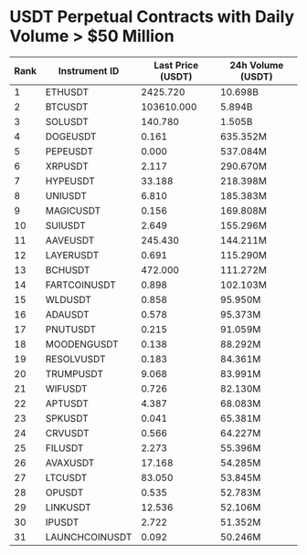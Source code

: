 # USDT Perpetual Contracts with Daily Volume > $50 Million

| Rank | Instrument ID | Last Price (USDT) | 24h Volume (USDT) |
|------|---------------|-------------------|-------------------|
| 1 | ETHUSDT | 2425.720 | 10.698B |
| 2 | BTCUSDT | 103610.000 | 5.894B |
| 3 | SOLUSDT | 140.780 | 1.505B |
| 4 | DOGEUSDT | 0.161 | 635.352M |
| 5 | PEPEUSDT | 0.000 | 537.084M |
| 6 | XRPUSDT | 2.117 | 290.670M |
| 7 | HYPEUSDT | 33.188 | 218.398M |
| 8 | UNIUSDT | 6.810 | 185.383M |
| 9 | MAGICUSDT | 0.156 | 169.808M |
| 10 | SUIUSDT | 2.649 | 155.296M |
| 11 | AAVEUSDT | 245.430 | 144.211M |
| 12 | LAYERUSDT | 0.691 | 115.290M |
| 13 | BCHUSDT | 472.000 | 111.272M |
| 14 | FARTCOINUSDT | 0.898 | 102.103M |
| 15 | WLDUSDT | 0.858 | 95.950M |
| 16 | ADAUSDT | 0.578 | 95.373M |
| 17 | PNUTUSDT | 0.215 | 91.059M |
| 18 | MOODENGUSDT | 0.138 | 88.292M |
| 19 | RESOLVUSDT | 0.183 | 84.361M |
| 20 | TRUMPUSDT | 9.068 | 83.991M |
| 21 | WIFUSDT | 0.726 | 82.130M |
| 22 | APTUSDT | 4.387 | 68.083M |
| 23 | SPKUSDT | 0.041 | 65.381M |
| 24 | CRVUSDT | 0.566 | 64.227M |
| 25 | FILUSDT | 2.273 | 55.396M |
| 26 | AVAXUSDT | 17.168 | 54.285M |
| 27 | LTCUSDT | 83.050 | 53.845M |
| 28 | OPUSDT | 0.535 | 52.783M |
| 29 | LINKUSDT | 12.536 | 52.106M |
| 30 | IPUSDT | 2.722 | 51.352M |
| 31 | LAUNCHCOINUSDT | 0.092 | 50.246M |
